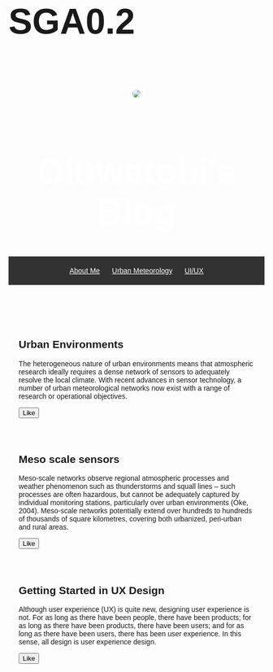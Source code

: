 # SGA0.2
<!DOCTYPE html>
<head>
  <link href="/normalize.css" rel="stylesheet">
  <style>
    body {
      font-family: helvetica;
    }
    header {
      text-align: center;
      background: url('https://i.imgur.com/zfSTsmg.jpg');
      background-size: cover;
      color: white;
    }
    a {
      color: white;
    }
    h1 {
      font-size: 70px;
    }
    img {
      margin: 40px 0px 0px 0px;
      border: 7px solid white;
      border-radius: 20px;
    }
    ul {
      padding: 20px;
      background: rgba(0,0,0,0.8);
    }
    li {
      display: inline;
      padding: 0px 10px 0px 10px;
    }
    article {
      max-width: 500px;
      padding: 20px;
      margin: 0 auto;
    }
    @media (max-width: 500px) {
      h1 {
        font-size: 36px;
        padding: 5px;
      }
      li {
        padding: 5px;
        display: block;
      }
    }
  </style>
</head>
<body>
  <header>
    <img src="https://i.imgur.com/0y6TZM5.jpg?1">
    <h1>Oluwatobi's Blog</h1>
    <ul>
      <li><a href="#">About Me</a></li>
      <li><a href="#">Urban Meteorology</a></li>
      <li><a href="#">UI/UX</a></li>
    </ul>
  </header>
  <article>
    <h2>Urban Environments</h2>
    <p>The heterogeneous nature of urban environments means that atmospheric research ideally requires a dense network of sensors to adequately resolve the local climate. With recent advances in sensor technology, a number of urban meteorological networks now exist with a range of research or operational objectives.</p>
    <button>Like</button>
  </article>
  <article>
    <h2>Meso scale sensors</h2>
    <p>Meso-scale networks observe regional atmospheric processes and weather phenomenon such as thunderstorms and squall lines – such processes are often hazardous, but cannot be adequately captured by individual monitoring stations, particularly over urban environments (Oke, 2004). Meso-scale networks potentially extend over hundreds to hundreds of thousands of square kilometres, covering both urbanized, peri-urban and rural areas.</p>
    <button>Like</button>
  </article>
  <article>
    <h2>Getting Started in UX Design</h2>
    <p>Although user experience (UX) is quite new, designing user experience is not. For as long as there have been people, there have been products; for as long as there have been products, there have been users; and for as long as there have been users, there has been user experience. In this sense, all design is user experience design.</p>
    <button>Like</button>
  </article>
  <script>
    $("button").on("click", function() {
      alert("Clicked!");
    });
  </script>
</body>
